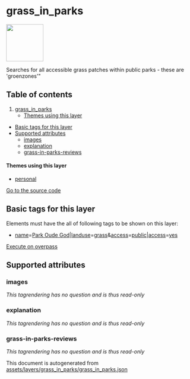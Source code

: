 

 grass_in_parks 
================



<img src='https://mapcomplete.osm.be/./assets/themes/playgrounds/playground.svg' height="100px"> 

Searches for all accessible grass patches within public parks - these are 'groenzones'"




## Table of contents

1. [grass_in_parks](#grass_in_parks)
      * [Themes using this layer](#themes-using-this-layer)
  - [Basic tags for this layer](#basic-tags-for-this-layer)
  - [Supported attributes](#supported-attributes)
    + [images](#images)
    + [explanation](#explanation)
    + [grass-in-parks-reviews](#grass-in-parks-reviews)










#### Themes using this layer 





  - [personal](https://mapcomplete.osm.be/personal)


[Go to the source code](https://github.com/pietervdvn/MapComplete/blob/develop/assets/layers/grass_in_parks/grass_in_parks.json)



 Basic tags for this layer 
---------------------------



Elements must have the all of following tags to be shown on this layer:



  - <a href='https://wiki.openstreetmap.org/wiki/Key:name' target='_blank'>name</a>=<a href='https://wiki.openstreetmap.org/wiki/Tag:name%3DPark Oude God' target='_blank'>Park Oude God</a>|<a href='https://wiki.openstreetmap.org/wiki/Key:landuse' target='_blank'>landuse</a>=<a href='https://wiki.openstreetmap.org/wiki/Tag:landuse%3Dgrass' target='_blank'>grass</a>&<a href='https://wiki.openstreetmap.org/wiki/Key:access' target='_blank'>access</a>=<a href='https://wiki.openstreetmap.org/wiki/Tag:access%3Dpublic' target='_blank'>public</a>|<a href='https://wiki.openstreetmap.org/wiki/Key:access' target='_blank'>access</a>=<a href='https://wiki.openstreetmap.org/wiki/Tag:access%3Dyes' target='_blank'>yes</a>


[Execute on overpass](http://overpass-turbo.eu/?Q=%5Bout%3Ajson%5D%5Btimeout%3A90%5D%3B(%20%20%20%20nwr%5B%22name%22%3D%22Park%20Oude%20God%22%5D(%7B%7Bbbox%7D%7D)%3B%0A%20%20%20%20nwr%5B%22landuse%22%3D%22grass%22%5D%5B%22access%22%3D%22public%22%5D(%7B%7Bbbox%7D%7D)%3B%0A%20%20%20%20nwr%5B%22landuse%22%3D%22grass%22%5D%5B%22access%22%3D%22yes%22%5D(%7B%7Bbbox%7D%7D)%3B%0A)%3Bout%20body%3B%3E%3Bout%20skel%20qt%3B)



 Supported attributes 
----------------------





### images 



_This tagrendering has no question and is thus read-only_





### explanation 



_This tagrendering has no question and is thus read-only_





### grass-in-parks-reviews 



_This tagrendering has no question and is thus read-only_

 

This document is autogenerated from [assets/layers/grass_in_parks/grass_in_parks.json](https://github.com/pietervdvn/MapComplete/blob/develop/assets/layers/grass_in_parks/grass_in_parks.json)